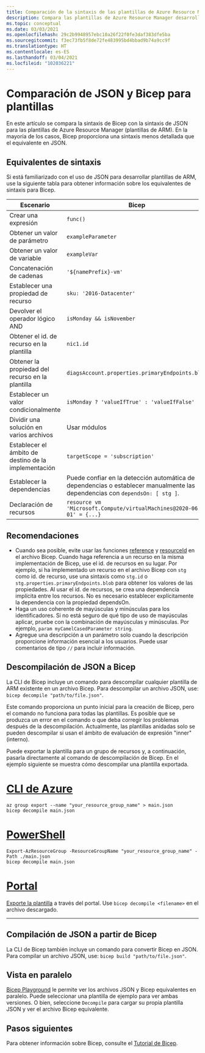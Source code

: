 ```yaml
---
title: Comparación de la sintaxis de las plantillas de Azure Resource Manager en JSON y Bicep
description: Compara las plantillas de Azure Resource Manager desarrolladas con JSON y Bicep, y muestra cómo realizar la conversión entre los dos lenguajes.
ms.topic: conceptual
ms.date: 03/03/2021
ms.openlocfilehash: 29c2b9948957ebc10a26f22f0fe3daf383dfe5ba
ms.sourcegitcommit: f3ec73fb5f8de72fe483995bd4bbad9b74a9cc9f
ms.translationtype: HT
ms.contentlocale: es-ES
ms.lasthandoff: 03/04/2021
ms.locfileid: "102036221"
---
```

# <a name="comparing-json-and-bicep-for-templates"></a>Comparación de JSON y Bicep para plantillas

En este artículo se compara la sintaxis de Bicep con la sintaxis de JSON para las plantillas de Azure Resource Manager (plantillas de ARM). En la mayoría de los casos, Bicep proporciona una sintaxis menos detallada que el equivalente en JSON.

## <a name="syntax-equivalents"></a>Equivalentes de sintaxis

Si está familiarizado con el uso de JSON para desarrollar plantillas de ARM, use la siguiente tabla para obtener información sobre los equivalentes de sintaxis para Bicep.

| Escenario | Bicep | JSON |
| -------- | ------------ | ----- |
| Crear una expresión | `func()` | `"[func()]"` |
| Obtener un valor de parámetro | `exampleParameter` | `[parameters('exampleParameter'))]` |
| Obtener un valor de variable | `exampleVar` | `[variables('exampleVar'))]` |
| Concatenación de cadenas | `'${namePrefix}-vm'` | `[concat(parameters('namePrefix'), '-vm')]` |
| Establecer una propiedad de recurso | `sku: '2016-Datacenter'` | `"sku": "2016-Datacenter",` |
| Devolver el operador lógico AND | `isMonday && isNovember` | `[and(parameter('isMonday'), parameter('isNovember'))]` |
| Obtener el id. de recurso en la plantilla | `nic1.id` | `[resourceId('Microsoft.Network/networkInterfaces', variables('nic1Name'))]` |
| Obtener la propiedad del recurso en la plantilla | `diagsAccount.properties.primaryEndpoints.blob` | `[reference(resourceId('Microsoft.Storage/storageAccounts', variables('diagStorageAccountName'))).primaryEndpoints.blob]` |
| Establecer un valor condicionalmente | `isMonday ? 'valueIfTrue' : 'valueIfFalse'` | `[if(parameters('isMonday'), 'valueIfTrue', 'valueIfFalse')]` |
| Dividir una solución en varios archivos | Usar módulos | Usar plantillas vinculadas |
| Establecer el ámbito de destino de la implementación | `targetScope = 'subscription'` | `"$schema": "https://schema.management.azure.com/schemas/2018-05-01/subscriptionDeploymentTemplate.json#"` |
| Establecer la dependencias | Puede confiar en la detección automática de dependencias o establecer manualmente las dependencias con `dependsOn: [ stg ]`. | `"dependsOn": ["[resourceId('Microsoft.Storage/storageAccounts', 'parameters('storageAccountName'))]"]` |
| Declaración de recursos | `resource vm 'Microsoft.Compute/virtualMachines@2020-06-01' = {...}` | `"resources": [ { "type": "Microsoft.Compute/virtualMachines", "apiVersion": "2020-06-01", ... } ]` |

## <a name="recommendations"></a>Recomendaciones

* Cuando sea posible, evite usar las funciones [reference](template-functions-resource.md#reference) y [resourceId](template-functions-resource.md#resourceid) en el archivo Bicep. Cuando haga referencia a un recurso en la misma implementación de Bicep, use el id. de recursos en su lugar. Por ejemplo, si ha implementado un recurso en el archivo Bicep con `stg` como id. de recurso, use una sintaxis como `stg.id` o `stg.properties.primaryEndpoints.blob` para obtener los valores de las propiedades. Al usar el id. de recursos, se crea una dependencia implícita entre los recursos. No es necesario establecer explícitamente la dependencia con la propiedad dependsOn.
* Haga un uso coherente de mayúsculas y minúsculas para los identificadores. Si no está seguro de qué tipo de uso de mayúsculas aplicar, pruebe con la combinación de mayúsculas y minúsculas. Por ejemplo, `param myCamelCasedParameter string`.
* Agregue una descripción a un parámetro solo cuando la descripción proporcione información esencial a los usuarios. Puede usar comentarios de tipo `//` para incluir información.

## <a name="decompile-json-to-bicep"></a>Descompilación de JSON a Bicep

La CLI de Bicep incluye un comando para descompilar cualquier plantilla de ARM existente en un archivo Bicep. Para descompilar un archivo JSON, use: `bicep decompile "path/to/file.json"`.

Este comando proporciona un punto inicial para la creación de Bicep, pero el comando no funciona para todas las plantillas. Es posible que se produzca un error en el comando o que deba corregir los problemas después de la descompilación. Actualmente, las plantillas anidadas solo se pueden descompilar si usan el ámbito de evaluación de expresión "inner" (interno).

Puede exportar la plantilla para un grupo de recursos y, a continuación, pasarla directamente al comando de descompilación de Bicep. En el ejemplo siguiente se muestra cómo descompilar una plantilla exportada.

# <a name="azure-cli"></a>[CLI de Azure](#tab/azure-cli)

```azurecli
az group export --name "your_resource_group_name" > main.json
bicep decompile main.json
```

# <a name="powershell"></a>[PowerShell](#tab/azure-powershell)

```azurepowershell
Export-AzResourceGroup -ResourceGroupName "your_resource_group_name" -Path ./main.json
bicep decompile main.json
```

# <a name="portal"></a>[Portal](#tab/azure-portal)

[Exporte la plantilla](export-template-portal.md) a través del portal. Use `bicep decompile <filename>` en el archivo descargado.

---

## <a name="build-json-from-bicep"></a>Compilación de JSON a partir de Bicep

La CLI de Bicep también incluye un comando para convertir Bicep en JSON. Para compilar un archivo JSON, use: `bicep build "path/to/file.json"`.

## <a name="side-by-side-view"></a>Vista en paralelo

[Bicep Playground](https://aka.ms/bicepdemo) le permite ver los archivos JSON y Bicep equivalentes en paralelo. Puede seleccionar una plantilla de ejemplo para ver ambas versiones. O bien, seleccione `Decompile` para cargar su propia plantilla JSON y ver el archivo Bicep equivalente.

## <a name="next-steps"></a>Pasos siguientes

Para obtener información sobre Bicep, consulte el [Tutorial de Bicep](./bicep-tutorial-create-first-bicep.md).
